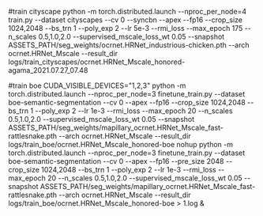 #train cityscape
python -m torch.distributed.launch --nproc_per_node=4 train.py --dataset cityscapes --cv 0 --syncbn --apex --fp16 --crop_size 1024,2048 --bs_trn 1 --poly_exp 2 --lr 5e-3 --rmi_loss --max_epoch 175 --n_scales 0.5,1.0,2.0 --supervised_mscale_loss_wt 0.05 --snapshot ASSETS_PATH/seg_weights/ocrnet.HRNet_industrious-chicken.pth --arch ocrnet.HRNet_Mscale --result_dir logs/train_cityscapes/ocrnet.HRNet_Mscale_honored-agama_2021.07.27_07.48

#train boe
CUDA_VISIBLE_DEVICES="1,2,3" python -m torch.distributed.launch --nproc_per_node=3 finetune_train.py --dataset boe-semantic-segmentation --cv 0 --apex --fp16 --crop_size 1024,2048 --bs_trn 1 --poly_exp 2 --lr 1e-3 --rmi_loss --max_epoch 20 --n_scales 0.5,1.0,2.0 --supervised_mscale_loss_wt 0.05 --snapshot ASSETS_PATH/seg_weights/mapillary_ocrnet.HRNet_Mscale_fast-rattlesnake.pth --arch ocrnet.HRNet_Mscale --result_dir logs/train_boe/ocrnet.HRNet_Mscale_honored-boe
nohup python -m torch.distributed.launch --nproc_per_node=3 finetune_train.py --dataset boe-semantic-segmentation --cv 0 --apex --fp16  --pre_size 2048 --crop_size 1024,2048 --bs_trn 1 --poly_exp 2 --lr 1e-3 --rmi_loss --max_epoch 20 --n_scales 0.5,1.0,2.0 --supervised_mscale_loss_wt 0.05 --snapshot ASSETS_PATH/seg_weights/mapillary_ocrnet.HRNet_Mscale_fast-rattlesnake.pth --arch ocrnet.HRNet_Mscale --result_dir logs/train_boe/ocrnet.HRNet_Mscale_honored-boe > 1.log &

